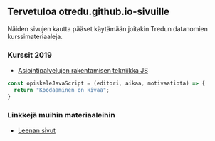 
## Tervetuloa otredu.github.io-sivuille

Näiden sivujen kautta pääset käytämään joitakin Tredun datanomien kurssimateriaaleja.

### Kurssit 2019

- [Asiointipalvelujen rakentamisen tekniikka JS](./js/index.html)

```js
const opiskeleJavaScript = (editori, aikaa, motivaatiota) => {
  return "Koodaaminen on kivaa";
}
```
### Linkkejä muihin materiaaleihin 
- [Leenan sivut](https://leeniemi.net)
